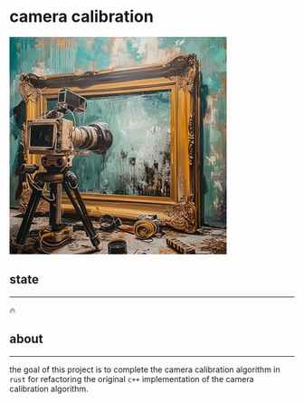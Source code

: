 # camera calibration

![img](./assets/title.png)

## state
***
:fire: 

## about
***
the goal of this project is to complete
the camera calibration algorithm in `rust`
for refactoring the original `c++` implementation 
of the camera calibration algorithm.
